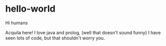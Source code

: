 # hello-world

Hi humans

Acquila here!
I love java and prolog, (well that doesn't sound funny)
I have seen lots of code, but that shouldn't worry you.
